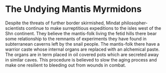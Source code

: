 # The Undying Mantis Myrmidons

Despite the threats of further border skirmished, Mindat philosopher-scientists continue to make surreptitious expeditions to the isles west of the Shn continent.  They believe the mantis-folk living the fetid hills there bear some relationship to the remnants of experiments they have found in subterranean caverns left by the snail people.  The mantis-folk there have a warrior caste whose internal organs are replaced with an alchemical paste.  The organs are in term placed in oil covered pots which are secreted away in similar caves. This procedure is believed to slow the aging process and make one resilient to bleeding out from wounds in combat.